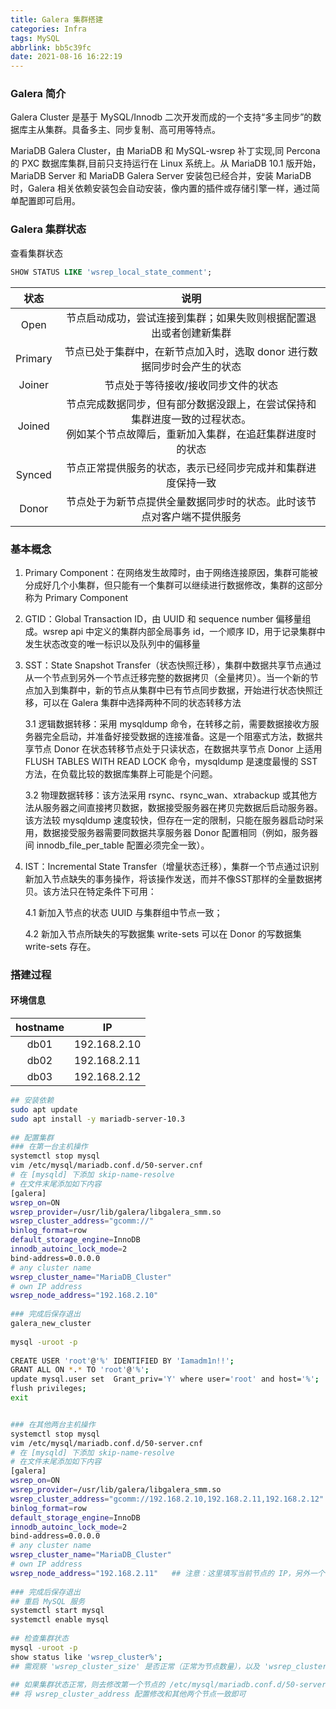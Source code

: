 ```yaml
---
title: Galera 集群搭建
categories: Infra
tags: MySQL
abbrlink: bb5c39fc
date: 2021-08-16 16:22:19
---
```

### Galera 简介
Galera Cluster 是基于 MySQL/Innodb 二次开发而成的一个支持“多主同步”的数据库主从集群。具备多主、同步复制、高可用等特点。

MariaDB Galera Cluster，由 MariaDB 和 MySQL-wsrep 补丁实现,同 Percona 的 PXC 数据库集群,目前只支持运行在 Linux 系统上。从 MariaDB 10.1 版开始，MariaDB Server 和 MariaDB Galera Server 安装包已经合并，安装 MariaDB 时，Galera 相关依赖安装包会自动安装，像内置的插件或存储引擎一样，通过简单配置即可启用。

### Galera 集群状态
查看集群状态
```sql
SHOW STATUS LIKE 'wsrep_local_state_comment';
```
<!--more-->

状态|说明
:-:|:---------:
Open | 节点启动成功，尝试连接到集群；如果失败则根据配置退出或者创建新集群
Primary | 节点已处于集群中，在新节点加入时，选取 donor 进行数据同步时会产生的状态
Joiner | 节点处于等待接收/接收同步文件的状态
Joined | 节点完成数据同步，但有部分数据没跟上，在尝试保持和集群进度一致的过程状态。<br>例如某个节点故障后，重新加入集群，在追赶集群进度时的状态
Synced | 节点正常提供服务的状态，表示已经同步完成并和集群进度保持一致
Donor | 节点处于为新节点提供全量数据同步时的状态。此时该节点对客户端不提供服务

### 基本概念
1. Primary Component：在网络发生故障时，由于网络连接原因，集群可能被分成好几个小集群，但只能有一个集群可以继续进行数据修改，集群的这部分称为 Primary Component
2. GTID：Global Transaction ID，由 UUID 和 sequence number 偏移量组成。wsrep api 中定义的集群内部全局事务 id，一个顺序 ID，用于记录集群中发生状态改变的唯一标识以及队列中的偏移量
3. SST：State Snapshot Transfer（状态快照迁移），集群中数据共享节点通过从一个节点到另外一个节点迁移完整的数据拷贝（全量拷贝）。当一个新的节点加入到集群中，新的节点从集群中已有节点同步数据，开始进行状态快照迁移，可以在 Galera 集群中选择两种不同的状态转移方法
    
    3.1 逻辑数据转移：采用 mysqldump 命令，在转移之前，需要数据接收方服务器完全启动，并准备好接受数据的连接准备。这是一个阻塞式方法，数据共享节点 Donor 在状态转移节点处于只读状态，在数据共享节点 Donor 上适用 FLUSH TABLES WITH READ LOCK 命令，mysqldump 是速度最慢的 SST 方法，在负载比较的数据库集群上可能是个问题。
    
    3.2 物理数据转移：该方法采用 rsync、rsync_wan、xtrabackup 或其他方法从服务器之间直接拷贝数据，数据接受服务器在拷贝完数据后启动服务器。该方法较 mysqldump 速度较快，但存在一定的限制，只能在服务器启动时采用，数据接受服务器需要同数据共享服务器 Donor 配置相同（例如，服务器间 innodb_file_per_table 配置必须完全一致）。
4. IST：Incremental State Transfer（增量状态迁移），集群一个节点通过识别新加入节点缺失的事务操作，将该操作发送，而并不像SST那样的全量数据拷贝。该方法只在特定条件下可用：
    
    4.1 新加入节点的状态 UUID 与集群组中节点一致；
    
    4.2 新加入节点所缺失的写数据集 write-sets 可以在 Donor 的写数据集 write-sets 存在。

### 搭建过程
#### 环境信息
hostname|IP
:-:|:-:
db01 | 192.168.2.10
db02 | 192.168.2.11
db03 | 192.168.2.12

```bash
## 安装依赖
sudo apt update
sudo apt install -y mariadb-server-10.3
 
## 配置集群
### 在第一台主机操作
systemctl stop mysql
vim /etc/mysql/mariadb.conf.d/50-server.cnf
# 在 [mysqld] 下添加 skip-name-resolve
# 在文件末尾添加如下内容
[galera]
wsrep_on=ON
wsrep_provider=/usr/lib/galera/libgalera_smm.so
wsrep_cluster_address="gcomm://"
binlog_format=row
default_storage_engine=InnoDB
innodb_autoinc_lock_mode=2
bind-address=0.0.0.0
# any cluster name
wsrep_cluster_name="MariaDB_Cluster"
# own IP address
wsrep_node_address="192.168.2.10"
 
### 完成后保存退出
galera_new_cluster
 
mysql -uroot -p
  
CREATE USER 'root'@'%' IDENTIFIED BY 'Iamadm1n!!';
GRANT ALL ON *.* TO 'root'@'%';
update mysql.user set  Grant_priv='Y' where user='root' and host='%';
flush privileges;
exit


### 在其他两台主机操作
systemctl stop mysql
vim /etc/mysql/mariadb.conf.d/50-server.cnf
# 在 [mysqld] 下添加 skip-name-resolve
# 在文件末尾添加如下内容
[galera]
wsrep_on=ON
wsrep_provider=/usr/lib/galera/libgalera_smm.so
wsrep_cluster_address="gcomm://192.168.2.10,192.168.2.11,192.168.2.12"
binlog_format=row
default_storage_engine=InnoDB
innodb_autoinc_lock_mode=2
bind-address=0.0.0.0
# any cluster name
wsrep_cluster_name="MariaDB_Cluster"
# own IP address
wsrep_node_address="192.168.2.11"   ## 注意：这里填写当前节点的 IP，另外一个节点填 192.168.2.12
 
### 完成后保存退出
## 重启 MySQL 服务
systemctl start mysql
systemctl enable mysql
 
## 检查集群状态
mysql -uroot -p
show status like 'wsrep_cluster%';
## 需观察 'wsrep_cluster_size' 是否正常（正常为节点数量），以及 'wsrep_cluster_status' 是否为 Primary
 
## 如果集群状态正常，则去修改第一个节点的 /etc/mysql/mariadb.conf.d/50-server.cnf 文件
## 将 wsrep_cluster_address 配置修改和其他两个节点一致即可
```